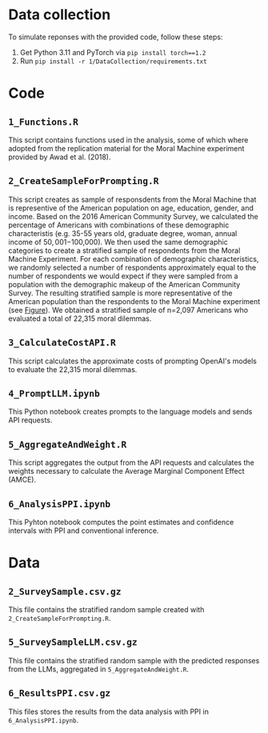 

# Data collection 

To simulate reponses with the provided code, follow these steps: 

1. Get Python 3.11 and PyTorch via `pip install torch==1.2` 
2. Run `pip install -r 1/DataCollection/requirements.txt`


# Code 

## `1_Functions.R`

This script contains functions used in the analysis, some of which where adopted from the replication material for the Moral Machine experiment provided by Awad et al. (2018).

## `2_CreateSampleForPrompting.R`

This script creates as sample of responsdents from the Moral Machine that is representive of the American population on age, education, gender, and income. Based on the 2016 American Community Survey, we calculated the percentage of Americans with combinations of these demographic characteristis (e.g. 35-55 years old, graduate degree, woman, annual income of $50,001-$100,000). We then used the same demographic categories to create a stratified sample of respondents from the Moral Machine Experiment. For each combination of demographic characteristics, we randomly selected a number of respondents approximately equal to the number of respondents we would expect if they were sampled from a population with the demographic makeup of the American Community Survey. The resulting stratified sample is more representative of the American population than the respondents to the Moral Machine experiment (see [Figure]()). We obtained a stratified sample of n=2,097 Americans who evaluated a total of 22,315 moral dilemmas.

## `3_CalculateCostAPI.R`

This script calculates the approximate costs of prompting OpenAI's models to evaluate the 22,315 moral dilemmas. 

## `4_PromptLLM.ipynb`

This Python notebook creates prompts to the language models and sends API requests.

## `5_AggregateAndWeight.R`

This script aggregates the output from the API requests and calculates the weights necessary to calculate the Average Marginal Component Effect (AMCE).

## `6_AnalysisPPI.ipynb`

This Pyhton notebook computes the point estimates and confidence intervals with PPI and conventional inference.


# Data

## `2_SurveySample.csv.gz`

This file contains the stratified random sample created with `2_CreateSampleForPrompting.R`.


## `5_SurveySampleLLM.csv.gz`

This file contains the stratified random sample with the predicted responses from the LLMs, aggregated in `5_AggregateAndWeight.R`.


## `6_ResultsPPI.csv.gz`

This files stores the results from the data analysis with PPI in `6_AnalysisPPI.ipynb`.